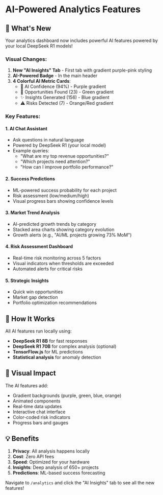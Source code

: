 # AI-Powered Analytics Features

## 🚀 What's New

Your analytics dashboard now includes powerful AI features powered by your local DeepSeek R1 models!

### Visual Changes:
1. **New "AI Insights" Tab** - First tab with gradient purple-pink styling
2. **AI-Powered Badge** - In the main header
3. **4 Colorful AI Metric Cards**:
   - 🧠 AI Confidence (94%) - Purple gradient
   - 🚀 Opportunities Found (23) - Green gradient
   - ✨ Insights Generated (156) - Blue gradient
   - ⚠️ Risks Detected (7) - Orange/Red gradient

### Key Features:

#### 1. AI Chat Assistant
- Ask questions in natural language
- Powered by DeepSeek R1 (your local model)
- Example queries:
  - "What are my top revenue opportunities?"
  - "Which projects need attention?"
  - "How can I improve portfolio performance?"

#### 2. Success Predictions
- ML-powered success probability for each project
- Risk assessment (low/medium/high)
- Visual progress bars showing confidence levels

#### 3. Market Trend Analysis
- AI-predicted growth trends by category
- Stacked area charts showing category evolution
- Growth alerts (e.g., "AI/ML projects growing 73% MoM")

#### 4. Risk Assessment Dashboard
- Real-time risk monitoring across 5 factors
- Visual indicators when thresholds are exceeded
- Automated alerts for critical risks

#### 5. Strategic Insights
- Quick win opportunities
- Market gap detection
- Portfolio optimization recommendations

## 🔧 How It Works

All AI features run locally using:
- **DeepSeek R1 8B** for fast responses
- **DeepSeek R1 70B** for complex analysis (optional)
- **TensorFlow.js** for ML predictions
- **Statistical analysis** for anomaly detection

## 🎨 Visual Impact

The AI features add:
- Gradient backgrounds (purple, green, blue, orange)
- Animated components
- Real-time data updates
- Interactive chat interface
- Color-coded risk indicators
- Progress bars and gauges

## 💡 Benefits

1. **Privacy**: All analysis happens locally
2. **Cost**: Zero API fees
3. **Speed**: Optimized for your hardware
4. **Insights**: Deep analysis of 650+ projects
5. **Predictions**: ML-based success forecasting

Navigate to `/analytics` and click the "AI Insights" tab to see all the new features!